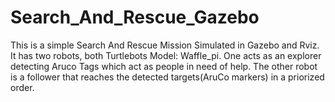 # Search_And_Rescue_Gazebo
This is a simple Search And Rescue Mission Simulated in Gazebo and Rviz.
It has two robots, both Turtlebots Model: Waffle_pi. 
One acts as an explorer detecting Aruco Tags which act as people in need of help.
The other robot is a follower that reaches the detected targets(AruCo markers) in a priorized order.  
